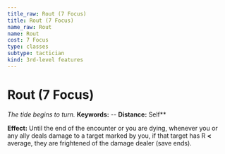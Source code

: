 ```yaml
---
title_raw: Rout (7 Focus)
title: Rout (7 Focus)
name_raw: Rout
name: Rout
cost: 7 Focus
type: classes
subtype: tactician
kind: 3rd-level features
---
```


# Rout (7 Focus)

*The tide begins to turn.* **Keywords:** -- **Distance:** Self\*\*

**Effect:** Until the end of the encounter or you are dying, whenever you or any ally deals damage to a target marked by you, if that target has R **\<** average, they are frightened of the damage dealer (save ends).
